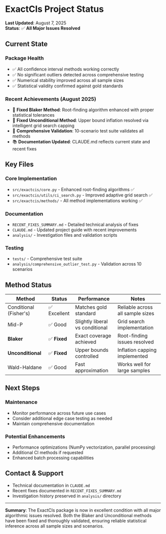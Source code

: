 # ExactCIs Project Status

**Last Updated**: August 7, 2025  
**Status**: ✅ **All Major Issues Resolved**

## Current State

### Package Health
- ✅ All confidence interval methods working correctly
- ✅ No significant outliers detected across comprehensive testing
- ✅ Numerical stability improved across all sample sizes
- ✅ Statistical validity confirmed against gold standards

### Recent Achievements (August 2025)
- 🔧 **Fixed Blaker Method**: Root-finding algorithm enhanced with proper statistical tolerances
- 🔧 **Fixed Unconditional Method**: Upper bound inflation resolved via intelligent grid search capping
- 🧪 **Comprehensive Validation**: 10-scenario test suite validates all methods
- 📚 **Documentation Updated**: CLAUDE.md reflects current state and recent fixes

## Key Files

### Core Implementation
- `src/exactcis/core.py` - Enhanced root-finding algorithms ✅
- `src/exactcis/utils/ci_search.py` - Improved adaptive grid search ✅
- `src/exactcis/methods/` - All method implementations working ✅

### Documentation
- `RECENT_FIXES_SUMMARY.md` - Detailed technical analysis of fixes
- `CLAUDE.md` - Updated project guide with recent improvements
- `analysis/` - Investigation files and validation scripts

### Testing
- `tests/` - Comprehensive test suite
- `analysis/comprehensive_outlier_test.py` - Validation across 10 scenarios

## Method Status

| Method | Status | Performance | Notes |
|--------|--------|-------------|-------|
| Conditional (Fisher's) | ✅ Excellent | Matches gold standard | Reliable across all sample sizes |
| Mid-P | ✅ Good | Slightly liberal vs conditional | Grid search implementation |
| **Blaker** | ✅ **Fixed** | Exact coverage achieved | Root-finding issues resolved |
| **Unconditional** | ✅ **Fixed** | Upper bounds controlled | Inflation capping implemented |
| Wald-Haldane | ✅ Good | Fast approximation | Works well for large samples |

## Next Steps

### Maintenance
- Monitor performance across future use cases
- Consider additional edge case testing as needed
- Maintain comprehensive documentation

### Potential Enhancements
- Performance optimizations (NumPy vectorization, parallel processing)
- Additional CI methods if requested
- Enhanced batch processing capabilities

## Contact & Support

- Technical documentation in `CLAUDE.md`
- Recent fixes documented in `RECENT_FIXES_SUMMARY.md`
- Investigation history preserved in `analysis/` directory

---

**Summary**: The ExactCIs package is now in excellent condition with all major algorithmic issues resolved. Both the Blaker and Unconditional methods have been fixed and thoroughly validated, ensuring reliable statistical inference across all sample sizes and scenarios.